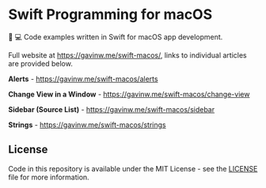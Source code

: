 # Swift Programming for macOS

:apple: :computer: Code examples written in Swift for macOS app development.

Full website at https://gavinw.me/swift-macos/, links to individual articles are provided below.

**Alerts** - https://gavinw.me/swift-macos/alerts

**Change View in a Window** - https://gavinw.me/swift-macos/change-view

**Sidebar (Source List)** - https://gavinw.me/swift-macos/sidebar

**Strings** - https://gavinw.me/swift-macos/strings

## License

Code in this repository is available under the MIT License - see the [LICENSE](LICENSE) file for more information.
